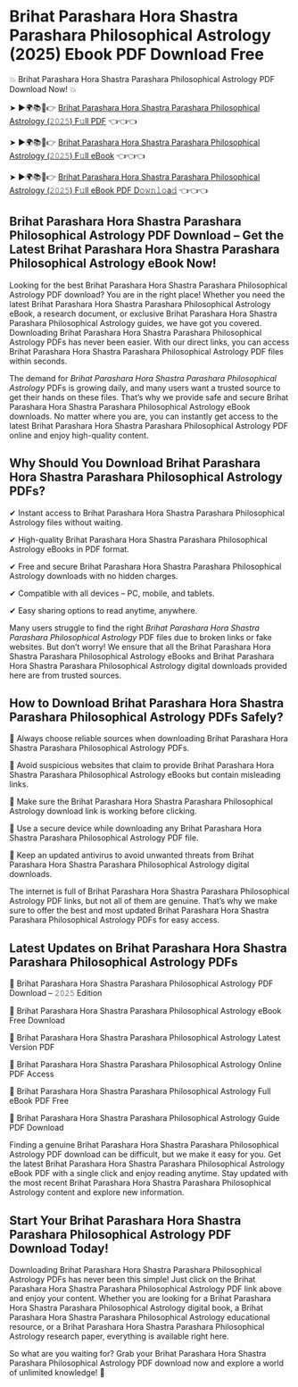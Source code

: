 # Brihat Parashara Hora Shastra Parashara Philosophical Astrology (2025) Ebook PDF Download Free

💥 Brihat Parashara Hora Shastra Parashara Philosophical Astrology PDF Download Now! 💥

➤ ►🌍📚📱👉 [Brihat Parashara Hora Shastra Parashara Philosophical Astrology (𝟸𝟶𝟸𝟻) F𝚞ll PDF](https://getpdf.xyz/brihat-parashara-hora-shastra-parashara-philosophical-astrology) 👈👈👈


➤ ►🌍📚📱👉 [Brihat Parashara Hora Shastra Parashara Philosophical Astrology (𝟸𝟶𝟸𝟻) F𝚞ll eBook](https://getpdf.xyz/brihat-parashara-hora-shastra-parashara-philosophical-astrology) 👈👈👈


➤ ►🌍📚📱👉 [Brihat Parashara Hora Shastra Parashara Philosophical Astrology (𝟸𝟶𝟸𝟻) F𝚞ll eBook PDF D𝚘𝚠𝚗𝚕𝚘a𝚍](https://getpdf.xyz/brihat-parashara-hora-shastra-parashara-philosophical-astrology) 👈👈👈


## Brihat Parashara Hora Shastra Parashara Philosophical Astrology PDF Download – Get the Latest Brihat Parashara Hora Shastra Parashara Philosophical Astrology eBook Now!

Looking for the best Brihat Parashara Hora Shastra Parashara Philosophical Astrology PDF download? You are in the right place! Whether you need the latest Brihat Parashara Hora Shastra Parashara Philosophical Astrology eBook, a research document, or exclusive Brihat Parashara Hora Shastra Parashara Philosophical Astrology guides, we have got you covered. Downloading Brihat Parashara Hora Shastra Parashara Philosophical Astrology PDFs has never been easier. With our direct links, you can access Brihat Parashara Hora Shastra Parashara Philosophical Astrology PDF files within seconds.

The demand for *Brihat Parashara Hora Shastra Parashara Philosophical Astrology* PDFs is growing daily, and many users want a trusted source to get their hands on these files. That’s why we provide safe and secure Brihat Parashara Hora Shastra Parashara Philosophical Astrology eBook downloads. No matter where you are, you can instantly get access to the latest Brihat Parashara Hora Shastra Parashara Philosophical Astrology PDF online and enjoy high-quality content.

## Why Should You Download Brihat Parashara Hora Shastra Parashara Philosophical Astrology PDFs?

✔ Instant access to Brihat Parashara Hora Shastra Parashara Philosophical Astrology files without waiting.

✔ High-quality Brihat Parashara Hora Shastra Parashara Philosophical Astrology eBooks in PDF format.

✔ Free and secure Brihat Parashara Hora Shastra Parashara Philosophical Astrology downloads with no hidden charges.

✔ Compatible with all devices – PC, mobile, and tablets.

✔ Easy sharing options to read anytime, anywhere.

Many users struggle to find the right *Brihat Parashara Hora Shastra Parashara Philosophical Astrology* PDF files due to broken links or fake websites. But don’t worry! We ensure that all the Brihat Parashara Hora Shastra Parashara Philosophical Astrology eBooks and Brihat Parashara Hora Shastra Parashara Philosophical Astrology digital downloads provided here are from trusted sources.

## How to Download Brihat Parashara Hora Shastra Parashara Philosophical Astrology PDFs Safely?

📌 Always choose reliable sources when downloading Brihat Parashara Hora Shastra Parashara Philosophical Astrology PDFs.

📌 Avoid suspicious websites that claim to provide Brihat Parashara Hora Shastra Parashara Philosophical Astrology eBooks but contain misleading links.

📌 Make sure the Brihat Parashara Hora Shastra Parashara Philosophical Astrology download link is working before clicking.

📌 Use a secure device while downloading any Brihat Parashara Hora Shastra Parashara Philosophical Astrology PDF file.

📌 Keep an updated antivirus to avoid unwanted threats from Brihat Parashara Hora Shastra Parashara Philosophical Astrology digital downloads.

The internet is full of Brihat Parashara Hora Shastra Parashara Philosophical Astrology PDF links, but not all of them are genuine. That’s why we make sure to offer the best and most updated Brihat Parashara Hora Shastra Parashara Philosophical Astrology PDFs for easy access.

## Latest Updates on Brihat Parashara Hora Shastra Parashara Philosophical Astrology PDFs

🔹 Brihat Parashara Hora Shastra Parashara Philosophical Astrology PDF Download – 𝟸𝟶𝟸𝟻 Edition

🔹 Brihat Parashara Hora Shastra Parashara Philosophical Astrology eBook Free Download

🔹 Brihat Parashara Hora Shastra Parashara Philosophical Astrology Latest Version PDF

🔹 Brihat Parashara Hora Shastra Parashara Philosophical Astrology Online PDF Access

🔹 Brihat Parashara Hora Shastra Parashara Philosophical Astrology Full eBook PDF Free

🔹 Brihat Parashara Hora Shastra Parashara Philosophical Astrology Guide PDF Download

Finding a genuine Brihat Parashara Hora Shastra Parashara Philosophical Astrology PDF download can be difficult, but we make it easy for you. Get the latest Brihat Parashara Hora Shastra Parashara Philosophical Astrology eBook PDF with a single click and enjoy reading anytime. Stay updated with the most recent Brihat Parashara Hora Shastra Parashara Philosophical Astrology content and explore new information.

## Start Your Brihat Parashara Hora Shastra Parashara Philosophical Astrology PDF Download Today!

Downloading Brihat Parashara Hora Shastra Parashara Philosophical Astrology PDFs has never been this simple! Just click on the Brihat Parashara Hora Shastra Parashara Philosophical Astrology PDF link above and enjoy your content. Whether you are looking for a Brihat Parashara Hora Shastra Parashara Philosophical Astrology digital book, a Brihat Parashara Hora Shastra Parashara Philosophical Astrology educational resource, or a Brihat Parashara Hora Shastra Parashara Philosophical Astrology research paper, everything is available right here.

So what are you waiting for? Grab your Brihat Parashara Hora Shastra Parashara Philosophical Astrology PDF download now and explore a world of unlimited knowledge! 🚀